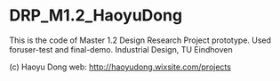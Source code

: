 # DRP_M1.2_HaoyuDong
This is the code of Master 1.2 Design Research Project prototype. Used foruser-test and final-demo. 
Industrial Design, TU Eindhoven

(c) Haoyu Dong
web: http://haoyudong.wixsite.com/projects
